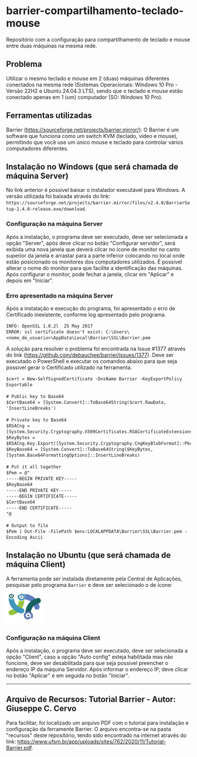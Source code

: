 # barrier-compartilhamento-teclado-mouse
Repositório com a configuração para compartilhamento de teclado e mouse entre duas máquinas na mesma rede.

## Problema
Utilizar o mesmo teclado e mouse em 2 (duas) máquinas diferentes conectados na mesma rede (Sistemas Operacionais: Windows 10 Pro - Versão 22H2 e Ubuntu 24.04.3 LTS), sendo que o teclado e mouse estão conectado apenas em 1 (um) computador (SO: Windows 10 Pro).

## Ferramentas utilizadas
Barrier (https://sourceforge.net/projects/barrier.mirror/): O Barrier é um software que funciona como um switch KVM (teclado, vídeo e mouse), permitindo que você use um único mouse e teclado para controlar vários computadores diferentes.

## Instalação no Windows (que será chamada de máquina Server)
No link anterior é possivel baixar o instalador executável para Windows. A versão utilizada foi baixada através do link: `https://sourceforge.net/projects/barrier.mirror/files/v2.4.0/BarrierSetup-2.4.0-release.exe/download`.

### Configuração na máquina Server
Após a instalação, o programa deve ser executado, deve ser selecionada a opção "Server", após deve clicar no botão "Configurar servidor", será exibida uma nova janela que deverá clicar no ícone de monitor no canto superior da janela e arrastar para a parte inferior colocando no local onde estão posicionado os monitores dos computadores utilizados. É possivel alterar o nome do monitor para que facilite a identificação das máquinas. Após configurar o monitor, pode fechar a janela, clicar em "Aplicar" e depois em "Iniciar".

### Erro apresentado na máquina Server
Após a instalação e execução do programa, foi apresentado o erro de Certificado inexistente, conforme log apresentado pelo programa.
```
INFO: OpenSSL 1.0.2l  25 May 2017
ERROR: ssl certificate doesn't exist: C:\Users\<nome_de_usuario>\AppData\Local\Barrier\SSL\Barrier.pem
```

A solução para resolver o problema foi encontrada na Issue #1377 através do link (https://github.com/debauchee/barrier/issues/1377).
Deve ser executado o PowerShell e executar os comandos abaixo para que seja possivel gerar o Certificado utilizado na ferramenta.
```
$cert = New-SelfSignedCertificate -DnsName Barrier -KeyExportPolicy Exportable

# Public key to Base64
$CertBase64 = [System.Convert]::ToBase64String($cert.RawData, 'InsertLineBreaks')

# Private key to Base64
$RSACng = [System.Security.Cryptography.X509Certificates.RSACertificateExtensions]::GetRSAPrivateKey($cert)
$KeyBytes = $RSACng.Key.Export([System.Security.Cryptography.CngKeyBlobFormat]::Pkcs8PrivateBlob)
$KeyBase64 = [System.Convert]::ToBase64String($KeyBytes, [System.Base64FormattingOptions]::InsertLineBreaks)

# Put it all together
$Pem = @"
-----BEGIN PRIVATE KEY-----
$KeyBase64
-----END PRIVATE KEY-----
-----BEGIN CERTIFICATE-----
$CertBase64
-----END CERTIFICATE-----
"@

# Output to file
$Pem | Out-File -FilePath $env:LOCALAPPDATA\Barrier\SSL\Barrier.pem -Encoding Ascii
```

## Instalação no Ubuntu (que será chamada de máquina Client)
A ferramenta pode ser instalada diretamente pela Central de Aplicações, pesquisar pelo programa `Barrier` e deve ser selecionado o de ícone: ![Ícone Barrier](./recursos/icone.png)

### Configuração na máquina Client
Após a instalação, o programa deve ser executado, deve ser selecionada a opção "Client", caso a opção "Auto config" esteja habilitada mas não funcione, deve ser desabilitada para que seja possivel preencher o endereço IP da máquina Servidor. Após informar o endereço IP, deve clicar no botão "Aplicar" e em seguida no botão "Iniciar".

---

## Arquivo de Recursos: Tutorial Barrier - Autor: Giuseppe C. Cervo
Para facilitar, foi localizado um arquivo PDF com o tutorial para instalação e configuração da ferramente Barrier. O arquivo encontra-se na pasta "recursos" deste repositório, tendo sido encontrado na internet através do link: https://www.ufsm.br/app/uploads/sites/762/2020/11/Tutorial-Barrier.pdf.
